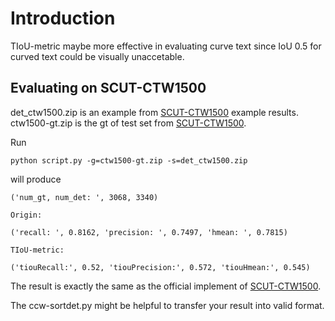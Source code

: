# Introduction
  
  TIoU-metric maybe more effective in evaluating curve text since IoU 0.5 for curved text could be visually unaccetable.
  
## Evaluating on SCUT-CTW1500
det_ctw1500.zip is an example from [SCUT-CTW1500](https://github.com/Yuliang-Liu/Curve-Text-Detector/tree/master/tools/ctw1500_evaluation) example results. 
ctw1500-gt.zip is the gt of test set  from [SCUT-CTW1500](https://github.com/Yuliang-Liu/Curve-Text-Detector).

Run
  ```shell
  python script.py -g=ctw1500-gt.zip -s=det_ctw1500.zip
```
will produce 

```
('num_gt, num_det: ', 3068, 3340) 

Origin:

('recall: ', 0.8162, 'precision: ', 0.7497, 'hmean: ', 0.7815)

TIoU-metric:

('tiouRecall:', 0.52, 'tiouPrecision:', 0.572, 'tiouHmean:', 0.545)
```

The result is exactly the same as the official implement of [SCUT-CTW1500](https://github.com/Yuliang-Liu/Curve-Text-Detector/tree/master/tools/ctw1500_evaluation).

The ccw-sortdet.py might be helpful to transfer your result into valid format.
